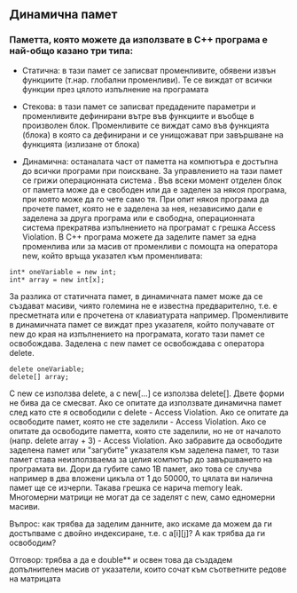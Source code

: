 ## Динамична памет

### Паметта, която можете да използвате в C++ програма е най-общо казано три типа:
*	Статична: в тази памет се записват променливите, обявени извън функциите (т.нар. глобални променливи). Те се виждат от всички функции през цялото изпълнение на програмата

*	Стекова: в тази памет се записват предадените параметри и променливите дефинирани вътре във функциите и въобще в произволен блок. Променливите се виждат само във функцията (блока) в която са дефинирани и се унищожават при завършване на функцията (излизане от блока)

*	Динамична: останалата част от паметта на компютъра е достъпна до всички програми при поискване. За управлението на тази памет се грижи операционната система  . Във всеки момент отделен блок от паметта може да е свободен или да е заделен за някоя програма, при която може да го чете само тя. При опит някоя програма да прочете памет, която не е заделена за нея, независимо дали е заделена за друга програма или е свободна, операционната система прекратява изпълнението на програмат с грешка Access Violation. В C++ програма можете да заделите памет за една променлива или за масив от променливи с помощта на оператора new, който връща указател към променливата:
```
int* oneVariable = new int;
int* array = new int[x];
```
За разлика от статичната памет, в динамичната памет може да се създават масиви, чиято големина не е известна предварително, т.е. е пресметната или е прочетена от клавиатурата например. Променливите в динамичната памет се виждат през указателя, който получавате от new до края на изпълнението на програмата, когато тази памет се освобождава. Заделена с new памет се освобождава с оператора delete.
```
delete oneVariable;
delete[] array;
```
С new се използва delete, а с new[...] се използва delete[]. Двете форми не бива да се смесват. Ако се опитате да използвате динамична памет след като сте я освободили с delete - Access Violation. Ако се опитате да освободите памет, която не сте заделили - Access Violation. Ако се опитате да освободите паметта, която сте заделили, но не от началото (напр. delete array + 3) - Access Violation. Ако забравите да освободите заделена памет или "загубите" указателя към заделена памет, то тази памет става неизползваема за целия компютър до завършването на програмата ви. Дори да губите само 1B памет, ако това се случва например в два вложени цикъла от 1 до 50000, то цялата ви налична памет ще се изчерпи. Такава грешка се нарича memory leak. Многомерни матрици не могат да се заделят с new, само едномерни масиви.

Въпрос: как трябва да заделим данните, ако искаме да можем да ги достъпваме с двойно индексиране, т.е. с a[i][j]? А как трябва да ги освободим?

Отговор: трябва a да е double** и освен това да създадем допълнителен масив от указатели, които сочат към съответните редове на матрицата
